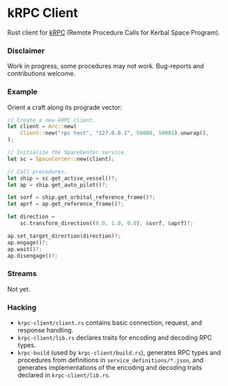 # kRPC Client

Rust client for [kRPC](https://github.com/krpc/krpc) (Remote Procedure Calls for Kerbal Space Program).

### Disclaimer

Work in progress, some procedures may not work. Bug-reports and contributions welcome.

### Example

Orient a craft along its prograde vector:

```rust
// Create a new kRPC client.
let client = Arc::new(
    Client::new("rpc test", "127.0.0.1", 50000, 50001).unwrap(),
);

// Initialize the SpaceCenter service.
let sc = SpaceCenter::new(client);

// Call procedures.
let ship = sc.get_active_vessel()?;
let ap = ship.get_auto_pilot()?;

let sorf = ship.get_orbital_reference_frame()?;
let aprf = ap.get_reference_frame()?;

let direction =
    sc.transform_direction((0.0, 1.0, 0.0), &svrf, &aprf)?;

ap.set_target_direction(direction)?;
ap.engage()?;
ap.wait()?;
ap.disengage()?;
```

### Streams

Not yet.

### Hacking

* `krpc-client/client.rs` contains basic connection, request, and response handling.
* `krpc-client/lib.rs` declares traits for encoding and decoding RPC types.
* `krpc-build` (used by `krpc-client/build.rs`), generates RPC types and procedures from definitions in `service_definitions/*.json`, and generates implementations of the encoding and decoding traits declared in `krpc-client/lib.rs`.
